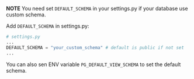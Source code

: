**NOTE** You need set `DEFAULT_SCHEMA` in your settings.py if your database use custom schema.

Add `DEFAULT_SCHEMA` in settings.py:

```python
# settings.py
...
DEFAULT_SCHEMA = "your_custom_schema" # default is public if not set
...
```

You can also sen ENV variable `PG_DEFAULT_VIEW_SCHEMA` to set the default schema.
